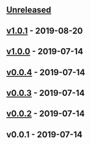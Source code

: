 <a name="unreleased"></a>
## [Unreleased]


<a name="v1.0.1"></a>
## [v1.0.1] - 2019-08-20

<a name="v1.0.0"></a>
## [v1.0.0] - 2019-07-14

<a name="v0.0.4"></a>
## [v0.0.4] - 2019-07-14

<a name="v0.0.3"></a>
## [v0.0.3] - 2019-07-14

<a name="v0.0.2"></a>
## [v0.0.2] - 2019-07-14

<a name="v0.0.1"></a>
## v0.0.1 - 2019-07-14

[Unreleased]: https://github.com/binbashar/terraform-tfstate-backend/compare/v1.0.1...HEAD
[v1.0.1]: https://github.com/binbashar/terraform-tfstate-backend/compare/v1.0.0...v1.0.1
[v1.0.0]: https://github.com/binbashar/terraform-tfstate-backend/compare/v0.0.4...v1.0.0
[v0.0.4]: https://github.com/binbashar/terraform-tfstate-backend/compare/v0.0.3...v0.0.4
[v0.0.3]: https://github.com/binbashar/terraform-tfstate-backend/compare/v0.0.2...v0.0.3
[v0.0.2]: https://github.com/binbashar/terraform-tfstate-backend/compare/v0.0.1...v0.0.2
